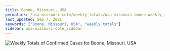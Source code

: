 ```yaml
---
title: Boone, Missouri, USA
permalink: /usa-missouri-cole/weekly_totals/usa-missouri-boone-weekly_totals.html
last_updated: Sep 7, 2021
keywords: ["Boone, Missouri, USA", "weekly totals"]
sidebar: usa-missouri-cole_sidebar
---
```


![Weekly Totals of Confirmed Cases for Boone, Missouri, USA](/covid_tracker/images/graphs/usa-missouri-boone-weekly_totals_graph.png)
